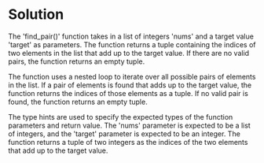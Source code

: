 # Solution

The 'find_pair()' function takes in a list of integers 'nums' and a target value 'target' as parameters. The function returns a tuple containing the indices of two elements in the list that add up to the target value. If there are no valid pairs, the function returns an empty tuple.

The function uses a nested loop to iterate over all possible pairs of elements in the list. If a pair of elements is found that adds up to the target value, the function returns the indices of those elements as a tuple. If no valid pair is found, the function returns an empty tuple.

The type hints are used to specify the expected types of the function parameters and return value. The 'nums' parameter is expected to be a list of integers, and the 'target' parameter is expected to be an integer. The function returns a tuple of two integers as the indices of the two elements that add up to the target value.
